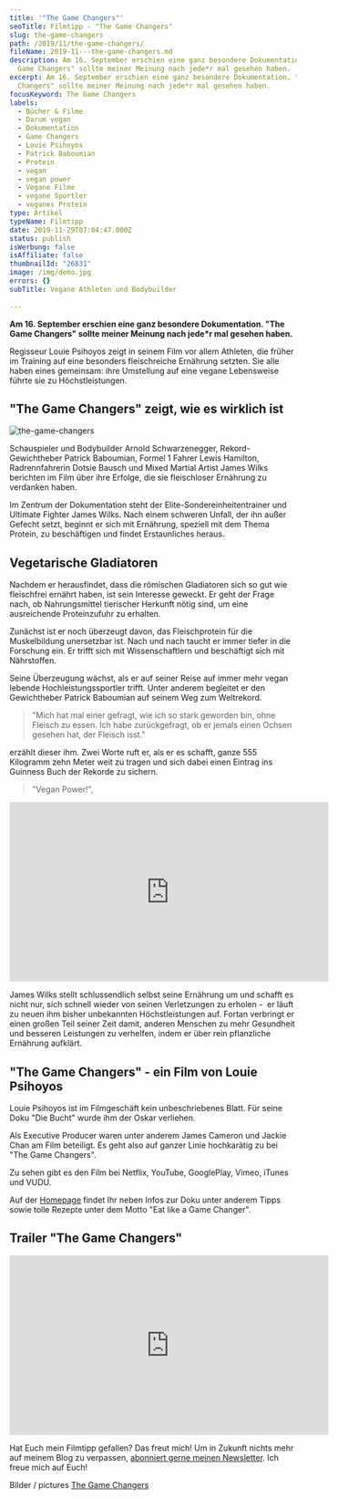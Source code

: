 ```yaml
---
title: '"The Game Changers"'
seoTitle: Filmtipp - "The Game Changers"
slug: the-game-changers
path: /2019/11/the-game-changers/
fileName: 2019-11---the-game-changers.md
description: Am 16. September erschien eine ganz besondere Dokumentation. "The
  Game Changers" sollte meiner Meinung nach jede*r mal gesehen haben.
excerpt: Am 16. September erschien eine ganz besondere Dokumentation. "The Game
  Changers" sollte meiner Meinung nach jede*r mal gesehen haben.
focusKeyword: The Game Changers
labels:
  - Bücher & Filme
  - Darum vegan
  - Dokumentation
  - Game Changers
  - Louie Psihoyos
  - Patrick Baboumian
  - Protein
  - vegan
  - vegan power
  - Vegane Filme
  - vegane Sportler
  - veganes Protein
type: Artikel
typeName: Filmtipp
date: 2019-11-29T07:04:47.000Z
status: publish
isWerbung: false
isAffiliate: false
thumbnailId: "26831"
image: /img/demo.jpg
errors: {}
subTitle: Vegane Athleten und Bodybuilder
  
---
```


**Am 16. September erschien eine ganz besondere Dokumentation. "The Game
Changers" sollte meiner Meinung nach jede\*r mal gesehen haben.**

Regisseur Louie Psihoyos zeigt in seinem Film vor allem Athleten, die früher im
Training auf eine besonders fleischreiche Ernährung setzten. Sie alle haben
eines gemeinsam: ihre Umstellung auf eine vegane Lebensweise führte sie zu
Höchstleistungen.

## "The Game Changers" zeigt, wie es wirklich ist

![the-game-changers](http://cardamonchai.com/wp-content/uploads/2019/11/the-game-changers-release-netflix-400x400.jpg)

Schauspieler und Bodybuilder Arnold Schwarzenegger, Rekord-Gewichtheber Patrick
Baboumian, Formel 1 Fahrer Lewis Hamilton, Radrennfahrerin Dotsie Bausch und
Mixed Martial Artist James Wilks berichten im Film über ihre Erfolge, die sie
fleischloser Ernährung zu verdanken haben.

Im Zentrum der Dokumentation steht der Elite-Sondereinheitentrainer und Ultimate
Fighter James Wilks. Nach einem schweren Unfall, der ihn außer Gefecht setzt,
beginnt er sich mit Ernährung, speziell mit dem Thema Protein, zu beschäftigen
und findet Erstaunliches heraus.

## Vegetarische Gladiatoren

Nachdem er herausfindet, dass die römischen Gladiatoren sich so gut wie
fleischfrei ernährt haben, ist sein Interesse geweckt. Er geht der Frage nach,
ob Nahrungsmittel tierischer Herkunft nötig sind, um eine ausreichende
Proteinzufuhr zu erhalten.

Zunächst ist er noch überzeugt davon, das Fleischprotein für die Muskelbildung
unersetzbar ist. Nach und nach taucht er immer tiefer in die Forschung ein. Er
trifft sich mit Wissenschaftlern und beschäftigt sich mit Nährstoffen.

Seine Überzeugung wächst, als er auf seiner Reise auf immer mehr vegan lebende
Hochleistungssportler trifft. Unter anderem begleitet er den Gewichtheber
Patrick Baboumian auf seinem Weg zum Weltrekord.

> "Mich hat mal einer gefragt, wie ich so stark geworden bin, ohne Fleisch zu
> essen. Ich habe zurückgefragt, ob er jemals einen Ochsen gesehen hat, der
> Fleisch isst."

erzählt dieser ihm. Zwei Worte ruft er, als er es schafft, ganze 555 Kilogramm
zehn Meter weit zu tragen und sich dabei einen Eintrag ins Guinness Buch der
Rekorde zu sichern.

> "Vegan Power!",

<iframe src="https://www.youtube.com/embed/aL4lb6IevWw" width="560" height="315" frameborder="0" allowfullscreen="allowfullscreen" data-mce-fragment="1"></iframe>

James Wilks stellt schlussendlich selbst seine Ernährung um und schafft es nicht
nur, sich schnell wieder von seinen Verletzungen zu erholen -  er läuft zu neuen
ihm bisher unbekannten Höchstleistungen auf. Fortan verbringt er einen großen
Teil seiner Zeit damit, anderen Menschen zu mehr Gesundheit und besseren
Leistungen zu verhelfen, indem er über rein pflanzliche Ernährung aufklärt.

## "The Game Changers" - ein Film von Louie Psihoyos

Louie Psihoyos ist im Filmgeschäft kein unbeschriebenes Blatt. Für seine Doku
"Die Bucht" wurde ihm der Oskar verliehen.

Als Executive Producer waren unter anderem James Cameron und Jackie Chan am Film
beteiligt. Es geht also auf ganzer Linie hochkarätig zu bei "The Game Changers".

Zu sehen gibt es den Film bei Netflix, YouTube, GooglePlay, Vimeo, iTunes und
VUDU.

Auf der [Homepage](https://gamechangersmovie.com/) findet Ihr neben Infos zur
Doku unter anderem Tipps sowie tolle Rezepte unter dem Motto "Eat like a Game
Changer".

## Trailer "The Game Changers"

<iframe src="https://www.youtube.com/embed/7JPGRGp4sSI" width="560" height="315" frameborder="0" allowfullscreen="allowfullscreen" data-mce-fragment="1"></iframe>

Hat Euch mein Filmtipp gefallen? Das freut mich! Um in Zukunft nichts mehr auf
meinem Blog zu verpassen, [abonniert gerne meinen Newsletter](#newsletter). Ich
freue mich auf Euch!

Bilder / pictures [The Game Changers](https://gamechangersmovie.com/)

  